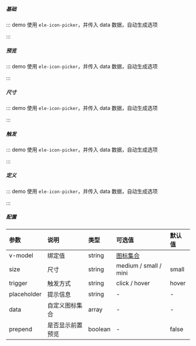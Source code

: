 ##### 基础

::: demo 使用 `ele-icon-picker`，并传入 data 数据，自动生成选项

<template>
    <ele-icon-picker v-model="icon"></ele-icon-picker>
</template>

<script>
import { ref } from 'vue'

export default {
  setup() {
    const icon = ref('el-icon-search')

    return {
      icon
    }
  }
}
</script>

:::

##### 预览

::: demo 使用 `ele-icon-picker`，并传入 data 数据，自动生成选项

<template>
    <ele-icon-picker v-model="icon" :prepend="prepend"></ele-icon-picker>
</template>

<script>
import { ref } from 'vue'

export default {
  setup() {
    const icon = ref('el-icon-search')
    const prepend = ref(true)

    return {
      icon,
      prepend
    }
  }
}
</script>

:::

##### 尺寸

::: demo 使用 `ele-icon-picker`，并传入 data 数据，自动生成选项

<template>
    <ele-icon-picker v-model="icon1" size="medium"></ele-icon-picker>
</template>

<script>
import { ref } from 'vue'

export default {
  setup() {
    const icon1 = ref('el-icon-search')

    return {
      icon1
    }
  }
}
</script>

:::

##### 触发

::: demo 使用 `ele-icon-picker`，并传入 data 数据，自动生成选项

<template>
    <ele-icon-picker v-model="icon2"  trigger="click" placeholder="点击"></ele-icon-picker>
    <br/>
    <ele-icon-picker v-model="icon2"  trigger="hover" placeholder="移入"></ele-icon-picker>
</template>

<script>
import { ref } from 'vue'

export default {
  setup() {
    const icon2 = ref('el-icon-search')

    return {
      icon2
    }
  }
}
</script>

:::

##### 定义

::: demo 使用 `ele-icon-picker`，并传入 data 数据，自动生成选项

<template>
    <ele-icon-picker :data="data3" v-model="icon3"></ele-icon-picker>
</template>

<script>
import { ref } from 'vue'

export default {
  setup() {
    const icon3 = ref('el-icon-search')
    const data3 = ref(['el-icon-search','el-icon-phone'])

    return {
      icon3, data3
    }
  }
}
</script>

:::

##### 配置

| 参数        | 说明             | 类型    | 可选值                                                      | 默认值 |
| :---------- | :--------------- | :------ | :---------------------------------------------------------- | :----- |
| v-model     | 绑定值           | string  | [图标集合](https://element-plus.org/#/zh-CN/component/icon) |
| size        | 尺寸             | string  | medium / small / mini                                       | small  |
| trigger     | 触发方式         | string  | click / hover                                               | hover  |
| placeholder | 提示信息         | string  | -                                                           | -      |
| data        | 自定义图标集合   | array   | -                                                           | -      |
| prepend     | 是否显示前置预览 | boolean | -                                                           | false  |
